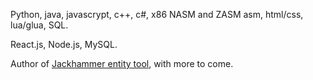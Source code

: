 Python, java, javascrypt, c++, c#, x86 NASM and ZASM asm, html/css, lua/glua, SQL.

React.js, Node.js, MySQL.

Author of [Jackhammer entity tool](https://github.com/Lenny-the-burger/jackhammer-entity-tool), with more to come.
